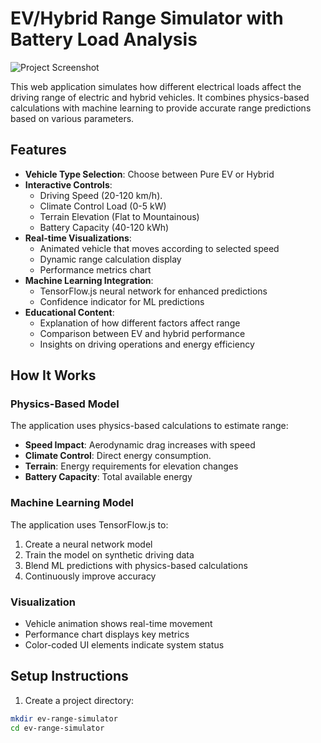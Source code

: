 # EV/Hybrid Range Simulator with Battery Load Analysis

![Project Screenshot](screenshot.png)

This web application simulates how different electrical loads affect the driving range of electric and hybrid vehicles. It combines physics-based calculations with machine learning to provide accurate range predictions based on various parameters.

## Features

- **Vehicle Type Selection**: Choose between Pure EV or Hybrid
- **Interactive Controls**:
  - Driving Speed (20-120 km/h).
  - Climate Control Load (0-5 kW)
  - Terrain Elevation (Flat to Mountainous)
  - Battery Capacity (40-120 kWh)
- **Real-time Visualizations**:
  - Animated vehicle that moves according to selected speed
  - Dynamic range calculation display
  - Performance metrics chart
- **Machine Learning Integration**:
  - TensorFlow.js neural network for enhanced predictions
  - Confidence indicator for ML predictions
- **Educational Content**:
  - Explanation of how different factors affect range
  - Comparison between EV and hybrid performance
  - Insights on driving operations and energy efficiency

## How It Works

### Physics-Based Model
The application uses physics-based calculations to estimate range:
- **Speed Impact**: Aerodynamic drag increases with speed
- **Climate Control**: Direct energy consumption.
- **Terrain**: Energy requirements for elevation changes
- **Battery Capacity**: Total available energy

### Machine Learning Model
The application uses TensorFlow.js to:
1. Create a neural network model
2. Train the model on synthetic driving data
3. Blend ML predictions with physics-based calculations
4. Continuously improve accuracy

### Visualization
- Vehicle animation shows real-time movement
- Performance chart displays key metrics
- Color-coded UI elements indicate system status

## Setup Instructions

1. Create a project directory:
```bash
mkdir ev-range-simulator
cd ev-range-simulator
